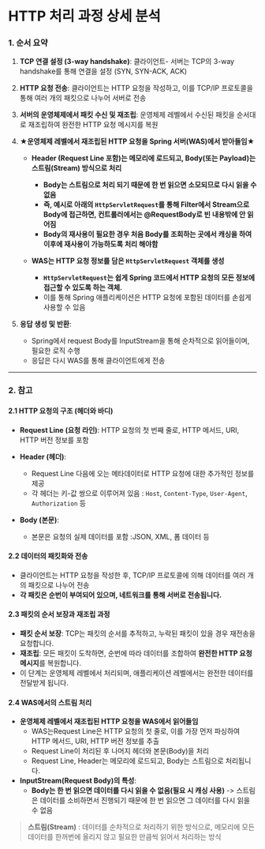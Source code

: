 # HTTP 처리 과정 상세 분석

### **1. 순서 요약**

1. **TCP 연결 설정 (3-way handshake)**: 클라이언트- 서버는 TCP의 3-way handshake를 통해 연결을 설정 (SYN, SYN-ACK, ACK)

2. **HTTP 요청 전송**: 클라이언트는 HTTP 요청을 작성하고, 이를 TCP/IP 프로토콜을 통해 여러 개의 패킷으로 나누어 서버로 전송

3. **서버의 운영체제에서 패킷 수신 및 재조립**: 운영체제 레벨에서 수신된 패킷을 순서대로 재조립하여 완전한 HTTP 요청 메시지를 복원

4. **★운영체제 레벨에서 재조립된 HTTP 요청을 Spring 서버(WAS)에서 받아들임★**

   - **Header (Request Line 포함)는 메모리에 로드되고, Body(또는 Payload)는 스트림(Stream) 방식으로 처리**

     - **Body는 스트림으로 처리 되기 때문에 한 번 읽으면 소모되므로 다시 읽을 수 없음**
     - **즉, 예시로 아래의 `HttpServletRequest`를 통해 Filter에서 Stream으로 Body에 접근하면, 컨트롤러에서는 @RequestBody로 빈 내용밖에 안 읽어짐**
     - **Body의 재사용이 필요한 경우 처음 Body를 조회하는 곳에서 캐싱을 하여 이후에 재사용이 가능하도록 처리 해야함**

     

   - **WAS는 HTTP 요청 정보를 담은 `HttpServletRequest` 객체를 생성**

     - **`HttpServletRequest`는 쉽게 Spring 코드에서 HTTP 요청의 모든 정보에 접근할 수 있도록 하는 객체.** 
     - 이를 통해 Spring 애플리케이션은 HTTP 요청에 포함된 데이터를 손쉽게 사용할 수 있음

     

5. **응답 생성 및 반환**:

   - Spring에서 request Body를 InputStream을 통해 순차적으로 읽어들이며, 필요한 로직 수행
   - 응답은 다시 WAS를 통해 클라이언트에게 전송

---



### 2. 참고

#### 2.1 HTTP 요청의 구조 (헤더와 바디)

- **Request Line (요청 라인)**: HTTP 요청의 첫 번째 줄로, HTTP 메서드, URI, HTTP 버전 정보를 포함
- **Header (헤더)**: 
  - Request Line 다음에 오는 메타데이터로 HTTP 요청에 대한 추가적인 정보를 제공
  - 각 헤더는 키-값 쌍으로 이루어져 있음 : `Host`, `Content-Type`, `User-Agent`, `Authorization` 등 

- **Body (본문)**:
  - 본문은 요청의 실제 데이터를 포함 :JSON, XML, 폼 데이터 등

#### 2.2 데이터의 패킷화와 전송

- 클라이언트는 HTTP 요청을 작성한 후, TCP/IP 프로토콜에 의해 데이터를 여러 개의 패킷으로 나누어 전송
- **각 패킷은 순번이 부여되어 있으며, 네트워크를 통해 서버로 전송됩니다.**



#### 2.3 패킷의 순서 보장과 재조립 과정

- **패킷 순서 보장**: TCP는 패킷의 순서를 추적하고, 누락된 패킷이 있을 경우 재전송을 요청합니다.
- **재조립**: 모든 패킷이 도착하면, 순번에 따라 데이터를 조합하여 **완전한 HTTP 요청 메시지**를 복원합니다.
- 이 단계는 운영체제 레벨에서 처리되며, 애플리케이션 레벨에서는 완전한 데이터를 전달받게 됩니다.



#### 2.4 WAS에서의 스트림 처리

- **운영체제 레벨에서 재조립된 HTTP 요청을 WAS에서 읽어들임**
  - WAS는Request Line은 HTTP 요청의 첫 줄로,  이를 가장 먼저 파싱하여 HTTP 메서드, URI, HTTP 버전 정보를 추출
  - Request Line이 처리된 후 나머지 헤더와 본문(Body)을 처리
  - Request Line, Header는 메모리에 로드되고, Body는 스트림으로 처리됩니다.
- **InputStream(Request Body)의 특성**:
  - **Body는 한 번 읽으면 데이터를 다시 읽을 수 없음(필요 시 캐싱 사용)** 
    -> 스트림은 데이터를 소비하면서 진행되기 때문에 한 번 읽으면 그 데이터를 다시 읽을 수 없음

> **스트림(Stream)** : 데이터를 순차적으로 처리하기 위한 방식으로, 메모리에 모든 데이터를 한꺼번에 올리지 않고 필요한 만큼씩 읽어서 처리하는 방식

